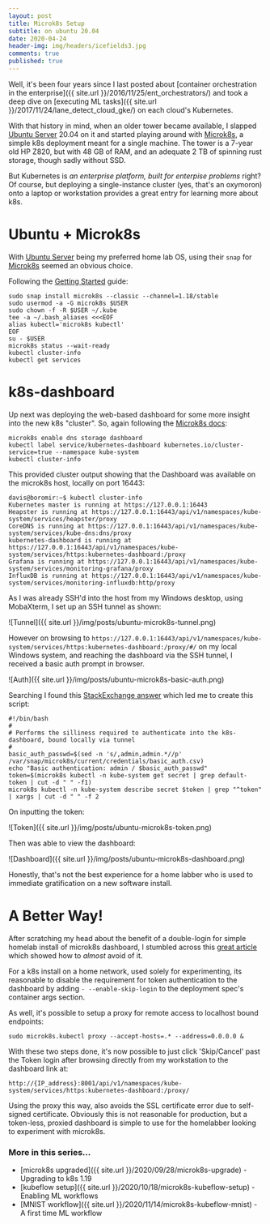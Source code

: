 ```yaml
---
layout: post
title: Microk8s Setup
subtitle: on ubuntu 20.04
date: 2020-04-24
header-img: img/headers/icefields3.jpg
comments: true
published: true
---
```


Well, it's been four years since I last posted about [container orchestration in the enterprise]({{ site.url }}/2016/11/25/ent_orchestrators/) and took a deep dive on [executing ML tasks]({{ site.url }}/2017/11/24/lane_detect_cloud_gke/) on each cloud's Kubernetes.  

With that history in mind, when an older tower became available, I slapped [Ubuntu Server](https://ubuntu.com/server) 20.04 on it and started playing around with [Microk8s](https://microk8s.io/), a simple k8s deployment meant for a single machine.  The tower is a 7-year old HP Z820, but with 48 GB of RAM, and an adequate 2 TB of spinning rust storage, though sadly without SSD.

But Kubernetes is *an enterprise platform, built for enterpise problems* right?  Of course, but deploying a single-instance cluster (yes, that's an oxymoron) onto a laptop or workstation provides a great entry for learning more about k8s.

# Ubuntu + Microk8s

With [Ubuntu Server](https://ubuntu.com/blog/ubuntu-20-04-lts-arrives) being my preferred home lab OS, using their `snap` for [Microk8s](https://microk8s.io/) seemed an obvious choice.

Following the [Getting Started](https://microk8s.io/docs) guide:

```
sudo snap install microk8s --classic --channel=1.18/stable
sudo usermod -a -G microk8s $USER
sudo chown -f -R $USER ~/.kube
tee -a ~/.bash_aliases <<<EOF
alias kubectl='microk8s kubectl'
EOF
su - $USER
microk8s status --wait-ready
kubectl cluster-info
kubectl get services
```

# k8s-dashboard

Up next was deploying the web-based dashboard for some more insight into the new k8s "cluster".  So, again following the [Microk8s docs](https://microk8s.io/docs/addon-dashboard):
```
microk8s enable dns storage dashboard
kubectl label service/kubernetes-dashboard kubernetes.io/cluster-service=true --namespace kube-system
kubectl cluster-info
```

This provided cluster output showing that the Dashboard was available on the microk8s host, locally on port 16443:
```
davis@boromir:~$ kubectl cluster-info
Kubernetes master is running at https://127.0.0.1:16443
Heapster is running at https://127.0.0.1:16443/api/v1/namespaces/kube-system/services/heapster/proxy
CoreDNS is running at https://127.0.0.1:16443/api/v1/namespaces/kube-system/services/kube-dns:dns/proxy
kubernetes-dashboard is running at https://127.0.0.1:16443/api/v1/namespaces/kube-system/services/https:kubernetes-dashboard:/proxy
Grafana is running at https://127.0.0.1:16443/api/v1/namespaces/kube-system/services/monitoring-grafana/proxy
InfluxDB is running at https://127.0.0.1:16443/api/v1/namespaces/kube-system/services/monitoring-influxdb:http/proxy
```

As I was already SSH'd into the host from my Windows desktop, using MobaXterm, I set up an SSH tunnel as shown:

![Tunnel]({{ site.url }}/img/posts/ubuntu-microk8s-tunnel.png)

However on browsing to `https://127.0.0.1:16443/api/v1/namespaces/kube-system/services/https:kubernetes-dashboard:/proxy/#/` on my local Windows system, and reaching the dashboard via the SSH tunnel, I received a basic auth prompt in browser. 

![Auth]({{ site.url }}/img/posts/ubuntu-microk8s-basic-auth.png)

Searching I found this [StackExchange answer](https://stackoverflow.com/a/57299046) which led me to create this script:
```
#!/bin/bash
#
# Performs the silliness required to authenticate into the k8s-dashboard, bound locally via tunnel
#
basic_auth_passwd=$(sed -n 's/,admin,admin.*//p' /var/snap/microk8s/current/credentials/basic_auth.csv)
echo "Basic authentication: admin / $basic_auth_passwd"
token=$(microk8s kubectl -n kube-system get secret | grep default-token | cut -d " " -f1)
microk8s kubectl -n kube-system describe secret $token | grep "^token" | xargs | cut -d " " -f 2
```
On inputting the token:

![Token]({{ site.url }}/img/posts/ubuntu-microk8s-token.png)

Then was able to view the dashboard:

![Dashboard]({{ site.url }}/img/posts/ubuntu-microk8s-dashboard.png)

Honestly, that's not the best experience for a home labber who is used to immediate gratification on a new software install.

# A Better Way!

After scratching my head about the benefit of a double-login for simple homelab install of microk8s dashboard, I stumbled across this [great article](https://logz.io/blog/getting-started-with-kubernetes-using-microk8s/) which showed how to *almost* avoid of it.

For a k8s install on a home network, used solely for experimenting, its reasonable to disable the requirement for token authentication to the dashboard by adding `- --enable-skip-login` to the deployment spec's container args section.

As well, it's possible to setup a proxy for remote access to localhost bound endpoints:

```
sudo microk8s.kubectl proxy --accept-hosts=.* --address=0.0.0.0 &
```
With these two steps done, it's now possible to just click 'Skip/Cancel' past the Token login after browsing directly from my workstation to the dashboard link at:

```
http://{IP_address}:8001/api/v1/namespaces/kube-system/services/https:kubernetes-dashboard:/proxy/
```

Using the proxy this way, also avoids the SSL certificate error due to self-signed certificate.  Obviously this is not reasonable for production, but a token-less, proxied dashboard is simple to use for the homelabber looking to experiment with microk8s.

### More in this series...
* [microk8s upgraded]({{ site.url }}/2020/09/28/microk8s-upgrade) - Upgrading to k8s 1.19
* [kubeflow setup]({{ site.url }}/2020/10/18/microk8s-kubeflow-setup) - Enabling ML workflows
* [MNIST workflow]({{ site.url }}/2020/11/14/microk8s-kubeflow-mnist) - A first time ML workflow
